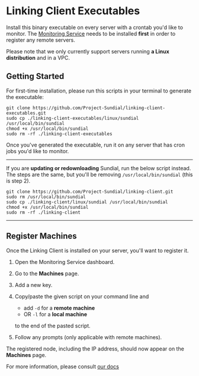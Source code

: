 # Linking Client Executables
Install this binary executable on every server with a crontab you'd like to monitor. The [Monitoring Service](https://github.com/Project-Sundial/monitoring-service) needs to be installed **first** in order to register any remote servers.

Please note that we only currently support servers running **a Linux distribution** and in a VPC.


## Getting Started
For first-time installation, please run this scripts in your terminal to generate the executable:

```
git clone https://github.com/Project-Sundial/linking-client-executables.git
sudo cp ./linking-client-executables/linux/sundial /usr/local/bin/sundial
chmod +x /usr/local/bin/sundial
sudo rm -rf ./linking-client-executables
```

Once you've generated the executable, run it on any server that has cron jobs you'd like to monitor.

****

If you are **updating or redownloading** Sundial, run the below script instead.
The steps are the same, but you'll be removing `/usr/local/bin/sundial` (this is step 2).

```
git clone https://github.com/Project-Sundial/linking-client.git
sudo rm /usr/local/bin/sundial
sudo cp ./linking-client/linux/sundial /usr/local/bin/sundial
chmod +x /usr/local/bin/sundial
sudo rm -rf ./linking-client
```

****

## Register Machines
Once the Linking Client is installed on your server, you'll want to register it.

1. Open the Monitoring Service dashboard.
2. Go to the **Machines** page.
3. Add a new key.
4. Copy/paste the given script on your command line and
   - add `-d` for a **remote machine**
   - OR `-l` for a **local machine**

   to the end of the pasted script.
6. Follow any prompts (only applicable with remote machines).

The registered node, including the IP address, should now appear on the **Machines** page.

For more information, please consult [our docs](https://sundial-docs.notion.site/Documentation-30c6f3cb1290473687ef55f8e4142e2e?pvs=4)
